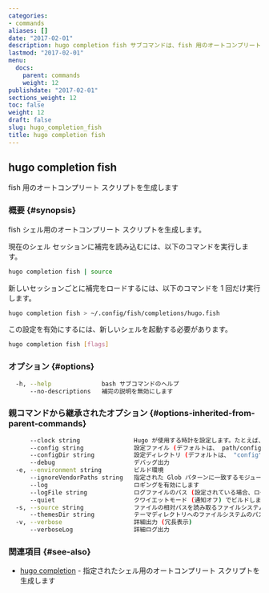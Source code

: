 ```yaml
---
categories:
- commands
aliases: []
date: "2017-02-01"
description: hugo completion fish サブコマンドは、fish 用のオートコンプリート スクリプトを生成します。
lastmod: "2017-02-01"
menu:
  docs:
    parent: commands
    weight: 12
publishdate: "2017-02-01"
sections_weight: 12
toc: false
weight: 12
draft: false
slug: hugo_completion_fish
title: hugo completion fish
---
```

## hugo completion fish

fish 用のオートコンプリート スクリプトを生成します

### 概要 {#synopsis}

fish シェル用のオートコンプリート スクリプトを生成します。

現在のシェル セッションに補完を読み込むには、以下のコマンドを実行します。

```bash
hugo completion fish | source
```

新しいセッションごとに補完をロードするには、以下のコマンドを 1 回だけ実行します。

```bash
hugo completion fish > ~/.config/fish/completions/hugo.fish
```

この設定を有効にするには、新しいシェルを起動する必要があります。

```bash
hugo completion fish [flags]
```

### オプション {#options}

```bash
  -h, --help              bash サブコマンドのヘルプ 
      --no-descriptions   補完の説明を無効にします
```

### 親コマンドから継承されたオプション {#options-inherited-from-parent-commands}

```bash
      --clock string               Hugo が使用する時計を設定します。たとえば、--clock 2021-11-06T22:30:00.00+09:00
      --config string              設定ファイル (デフォルトは、 path/config.yaml|json|toml)
      --configDir string           設定ディレクトリ (デフォルトは、 "config")
      --debug                      デバッグ出力
  -e, --environment string         ビルド環境
      --ignoreVendorPaths string   指定された Glob パターンに一致するモジュールパスの _vendor を無視します
      --log                        ロギングを有効にします
      --logFile string             ログファイルのパス (設定されている場合、ログが自動的に有効になります)
      --quiet                      クワイエットモード (通知オフ) でビルドします
  -s, --source string              ファイルの相対パスを読み取るファイルシステムのパス
      --themesDir string           テーマディレクトリへのファイルシステムのパス
  -v, --verbose                    詳細出力 (冗長表示)
      --verboseLog                 詳細ログ出力
```

### 関連項目 {#see-also}

* [hugo completion](/commands/hugo_completion/)	 - 指定されたシェル用のオートコンプリート スクリプトを生成します

